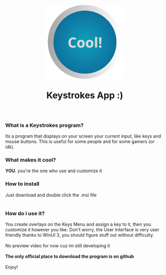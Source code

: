 <h1 align="center">
  <img src="https://github.com/BlueByte64/CoolKeystrokes/blob/master/Assets/AppIcon.png" width="250"> <p float="center">Keystrokes App :)</p>
</h1>

<br>
<h3>What is a Keystrokes program?</h3>
Its a program that displays on your screen your current input, like keys and mouse buttons. This is useful for some people and for some gamers (or idk). <br>
<h3>What makes it cool?</h3>
<b>YOU.</b> you're the one who use and customize it<br>
<h3>How to install</h3>
Just download and double click the .msi file <br>
<br>
<h3>How do i use it?</h3>
You create overlays on the Keys Menu and assign a key to it, then you customize it however you like.
Don't worry, the User Interface is very user friendly thanks to WinUI 3, you should figure stuff out without difficulty. <br>
<br>
No preview video for now cuz im still developing it
<br>
<br>
<b>The only official place to download the program is on github</b>
<br>
<br>
Enjoy!
